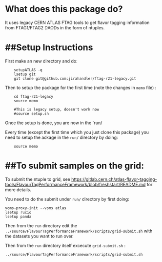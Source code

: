 # What does this package do?
It uses legacy CERN ATLAS FTAG tools to get flavor tagging information from FTAG1/FTAG2 DAODs in the form of ntuples.

##Setup Instructions
==================

First make an new directory and do:
```
    setupATLAS -q
	lsetup git
    git clone git@github.com:jirahandler/ftag-r21-legacy.git 
```
Then to setup the package for the first time (note the changes in `memo` file) :
```
    cd ftag-r21-legacy
    source memo

    #This is legacy setup, doesn't work now
	#source setup.sh

```
Once the setup is done, you are now in the `run/

Every time (except the first time which you just clone this package) you need to setup the ackage in the `run/` directory by doing:
```
    source memo
```

##To submit samples on the grid:
==============================

To submit the ntuple to grid, see https://gitlab.cern.ch/atlas-flavor-tagging-tools/FlavourTagPerformanceFramework/blob/freshstart/README.md for more details.

You need to do the submit under `run/` directory by first doing:

```
voms-proxy-init --voms atlas
lsetup rucio
lsetup panda
```
Then from the `run` directory edit the `../source/FlavourTagPerformanceFramework/scripts/grid-submit.sh` with the datasets you want to run over. 

Then from the `run` directory itself excecute `grid-submit.sh` :

```
../source/FlavourTagPerformanceFramework/scripts/grid-submit.sh
```
